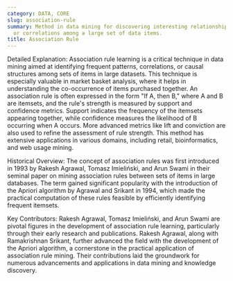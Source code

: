```yaml
---
category: DATA, CORE
slug: association-rule
summary: Method in data mining for discovering interesting relationships, patterns,
  or correlations among a large set of data items.
title: Association Rule
---
```


Detailed Explanation:
Association rule learning is a critical technique in data mining aimed at identifying frequent patterns, correlations, or causal structures among sets of items in large datasets. This technique is especially valuable in market basket analysis, where it helps in understanding the co-occurrence of items purchased together. An association rule is often expressed in the form "If A, then B," where A and B are itemsets, and the rule's strength is measured by support and confidence metrics. Support indicates the frequency of the itemsets appearing together, while confidence measures the likelihood of B occurring when A occurs. More advanced metrics like lift and conviction are also used to refine the assessment of rule strength. This method has extensive applications in various domains, including retail, bioinformatics, and web usage mining.

Historical Overview:
The concept of association rules was first introduced in 1993 by Rakesh Agrawal, Tomasz Imieliński, and Arun Swami in their seminal paper on mining association rules between sets of items in large databases. The term gained significant popularity with the introduction of the Apriori algorithm by Agrawal and Srikant in 1994, which made the practical computation of these rules feasible by efficiently identifying frequent itemsets.

Key Contributors:
Rakesh Agrawal, Tomasz Imieliński, and Arun Swami are pivotal figures in the development of association rule learning, particularly through their early research and publications. Rakesh Agrawal, along with Ramakrishnan Srikant, further advanced the field with the development of the Apriori algorithm, a cornerstone in the practical application of association rule mining. Their contributions laid the groundwork for numerous advancements and applications in data mining and knowledge discovery.